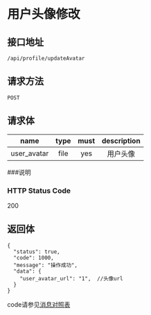 # 用户头像修改

## 接口地址

`/api/profile/updateAvatar`

## 请求方法

`POST`

## 请求体

| name     | type     | must     | description |
|----------|:--------:|:--------:|:--------:|
| user_avatar | file   | yes      | 用户头像 |


###说明


### HTTP Status Code

200

## 返回体
```json5
{
  "status": true,
  "code": 1000,
  "message": "操作成功",
  "data": {
    "user_avatar_url": "1",  //头像url
  }
}
```

code请参见[消息对照表](消息对照表.md)
